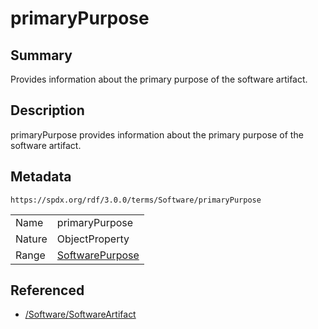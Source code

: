 <!-- Automatically generated by spec-parser v2.1.0 on 2024-06-17T15:44:58.460830+00:00 -->
<!-- SPDX-License-Identifier: Community-Spec-1.0 -->

# primaryPurpose

## Summary

Provides information about the primary purpose of the software artifact.


## Description

primaryPurpose provides information about the primary purpose of the software
artifact.


## Metadata

`https://spdx.org/rdf/3.0.0/terms/Software/primaryPurpose`


| | |
|---|---|
| Name | primaryPurpose |
| Nature | ObjectProperty |
| Range | [SoftwarePurpose](../Vocabularies/SoftwarePurpose.md) |




## Referenced

- [/Software/SoftwareArtifact](../../Software/Classes/SoftwareArtifact.md)

